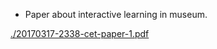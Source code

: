 * Paper about interactive learning in museum.

[./20170317-2338-cet-paper-1.pdf](./20170317-2338-cet-paper-1.pdf)